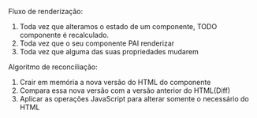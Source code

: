 Fluxo de renderização:

1. Toda vez que alteramos o estado de um componente, TODO componente é recalculado.
2. Toda vez que o seu componente PAI renderizar
3. Toda vez que alguma das suas propriedades mudarem

Algoritmo de reconciliação:

1. Crair em memória a nova versão do HTML do componente
2. Compara essa nova versão com a versão anterior do HTML(Diff)
3. Aplicar as operações JavaScript para alterar somente o necessário do HTML
